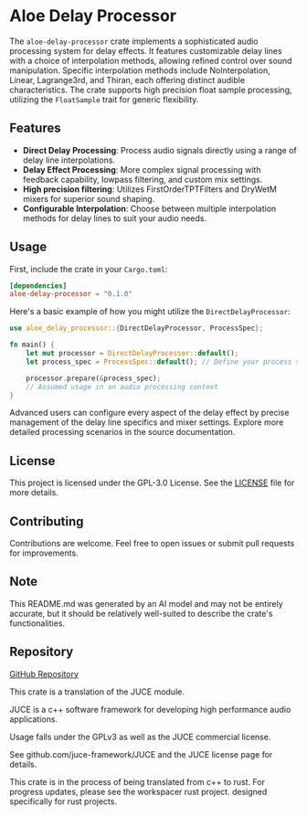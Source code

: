 # Aloe Delay Processor

The `aloe-delay-processor` crate implements a sophisticated audio processing system for delay effects. It features customizable delay lines with a choice of interpolation methods, allowing refined control over sound manipulation. Specific interpolation methods include NoInterpolation, Linear, Lagrange3rd, and Thiran, each offering distinct audible characteristics. The crate supports high precision float sample processing, utilizing the `FloatSample` trait for generic flexibility.

## Features
- **Direct Delay Processing**: Process audio signals directly using a range of delay line interpolations.
- **Delay Effect Processing**: More complex signal processing with feedback capability, lowpass filtering, and custom mix settings.
- **High precision filtering**: Utilizes FirstOrderTPTFilters and DryWetM mixers for superior sound shaping.
- **Configurable Interpolation**: Choose between multiple interpolation methods for delay lines to suit your audio needs.

## Usage
First, include the crate in your `Cargo.toml`:

```toml
[dependencies]
aloe-delay-processor = "0.1.0"
```

Here's a basic example of how you might utilize the `DirectDelayProcessor`:

```rust
use aloe_delay_processor::{DirectDelayProcessor, ProcessSpec};

fn main() {
    let mut processor = DirectDelayProcessor::default();
    let process_spec = ProcessSpec::default(); // Define your process spec as needed

    processor.prepare(&process_spec);
    // Assumed usage in an audio processing context
}
```

Advanced users can configure every aspect of the delay effect by precise management of the delay line specifics and mixer settings. Explore more detailed processing scenarios in the source documentation.

## License
This project is licensed under the GPL-3.0 License. See the [LICENSE](LICENSE) file for more details.

## Contributing
Contributions are welcome. Feel free to open issues or submit pull requests for improvements.

## Note
This README.md was generated by an AI model and may not be entirely accurate, but it should be relatively well-suited to describe the crate's functionalities.

## Repository
[GitHub Repository](https://github.com/klebs6/aloe-rs)

This crate is a translation of the JUCE module.

JUCE is a c++ software framework for developing high performance audio applications.

Usage falls under the GPLv3 as well as the JUCE commercial license.

See github.com/juce-framework/JUCE and the JUCE license page for details.

This crate is in the process of being translated from c++ to rust. For progress updates, please see the workspacer rust project. designed specifically for rust projects.
